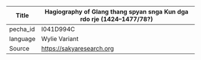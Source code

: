 |Title | Hagiography of Glang thang spyan snga Kun dga rdo rje (1424–1477/78?) 
| --- | --- 
|pecha_id | I041D994C
|language | Wylie Variant
|Source | https://sakyaresearch.org